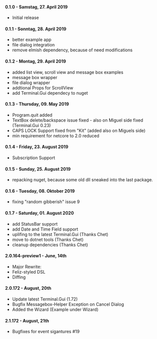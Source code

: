 #### 0.1.0 - Samstag, 27. April 2019
* Initial release

#### 0.1.1 - Sonntag, 28. April 2019
* better example app
* file dialog integration
* remove elmish dependency, because of need modifications

#### 0.1.2 - Montag, 29. April 2019
* added list view, scroll view and message box examples
* message box wrapper
* file dialog wrapper
* addtional Props for ScrollView
* add Terminal.Gui dependecy to nuget

#### 0.1.3 - Thursday, 09. May 2019
* Program.quit added
* TextBox delete/backspace issue fixed - also on Miguel side fixed (Terminal.Gui 0.23)
* CAPS LOCK Support fixed from "Kit" (added also on Miguels side)
* min requirement for netcore to 2.0 reduced

#### 0.1.4 - Friday, 23. August 2019
* Subscription Support

#### 0.1.5 - Sunday, 25. August 2019
* repacking nuget, because some old dll sneaked into the last package.

#### 0.1.6 - Tuesday, 08. Oktober 2019
* fixing "random gibberish" issue 9

#### 0.1.7 - Saturday, 01. August 2020
* add StatusBar support
* add Date and Time Field support
* uplifing to the latest Terminal.Gui (Thanks Chet)
* move to dotnet tools (Thanks Chet)
* cleanup dependencies (Thanks Chet)


#### 2.0.164-preview1 - June, 14th
* Major Rewrite:
* Feliz-styled DSL
* Diffing

#### 2.0.172 - August, 20th
* Update latest Terminal.Gui (1.72)
* Bugfix Messagebox-Helper Exception on Cancel Dialog
* Added the Wizard (Example under Wizard)

#### 2.1.172 - August, 21th
* Bugfixes for event sigantures #19
